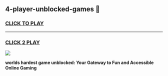 
## 4-player-unblocked-games 👋
<h3>
<a href="https://premium.freeplayer.one?title=4-player-unblocked-games&ref=14F">CLICK TO PLAY</a></h3>
<hr>

<h3>
<a href="https://premium.freeplayer.one?title=4-player-unblocked-games&ref=14F">CLICK 2 PLAY</a>
  
</h3>

<a href="https://premium.freeplayer.one?title=4-player-unblocked-games&ref=12F/"><img src="https://clearcache.store/games.png"></a>


**worlds hardest game unblocked: Your Gateway to Fun and Accessible Online Gaming**
